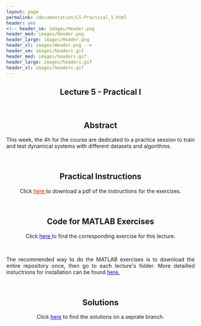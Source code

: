 ```yaml
---
layout: page
permalink: /documentation/L5-Practical_1.html
header: yes
<!-- header_sm: images/Header.png
header_med: images/Header.png
header_large: images/Header.png
header_xl: images/Header.png -->
header_sm: images/headers.gif
header_med: images/headers.gif
header_large: images/headers.gif
header_xl: images/headers.gif
--- 
```


<section class="small-12 large-8 columns page-content">
    

<h1 align="center"> <strong>Lecture 5 - Practical I</strong></h1>

<br>

<h2 align="center"> <strong> Abstract </strong> </h2>

<p align="justify" > This week, the 4h for the course are dedicated to a practice session to train and test dynamical systems with different datasets and algorithms. </p>

<br>

<h2 align="center">  <strong>  Practical Instructions </strong>  </h2>

<p align="center"> Click <a href="https://www.epfl.ch/labs/lasa/wp-content/uploads/2022/11/Instructions_Practical_1.pdf" target="_blank" style="color: red;"> here </a> to download a pdf of the instructions for the exercises.</p>

<br>

<h2 align="center">  <strong>  Code for MATLAB Exercises  </strong> </h2>

<p align="center"> Click <a href="https://github.com/learningadaptivereactiverobotcontrol/book-code/tree/main/practical_1" target="_blank" style="color: blue;"> here </a> to find the corresponding exercise for this lecture.</p> <br>

<p align="justify"> The recommended way to do the MATLAB exercises is to download the entire repository once, then go to each lecture's folder. More detailled instuctrions for installation can be found <a href="exercises.html" style="color: blue;">here.</a> </p>

<br>

<h2 align="center"><strong>Solutions</strong></h2>
<p align="center">Click <a href="https://github.com/learningadaptivereactiverobotcontrol/book-code/tree/practicals_solutions/practical_1" target="_blank" style="color: blue;">here</a> to find the solutions on a seprate branch.</p>
